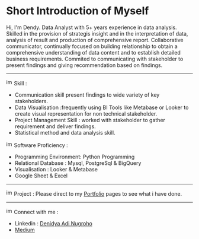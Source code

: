 # Short Introduction of Myself

Hi, I'm Dendy. Data Analyst with 5+ years experience in data analysis. Skilled in the provision of strategis insight and in the interpretation of data, analysis of result and production of comprehensive report. Collaborative communicator, continually focused on building relationship to obtain a comprehensive understanding of data content and to establish detailed business requirements. Commited to communicating with stakeholder to present findings and giving recommendation based on findings.

***

<img width="17" height="17" alt="image" src="https://github.com/user-attachments/assets/9091aac0-ccd6-4dc4-9abd-254a193d94a5" />  Skill : 
- Communication skill present findings to wide variety of key stakeholders.
- Data Visualisation :frequently using BI Tools like Metabase or Looker to create visual representation for non technical stakeholder.
- Project Management Skill : worked with stakeholder to gather requirement and deliver findings.
- Statistical method and data analysis skill.

<img width="17" height="17" alt="image" src="https://github.com/user-attachments/assets/3f685338-30df-4c83-bc96-4088da67c6e5" />  Software Proficiency : 
- Programming Environment: Python Programming
- Relational Database : Mysql, PostgreSql & BigQuery
- Visualisation : Looker & Metabase
- Google Sheet & Excel

***

<img width="17" height="17" alt="image" src="https://github.com/user-attachments/assets/7d694d6f-0cbd-4dec-9345-7f2ffa6cd07f" />  Project : 
Please direct to my [Portfolio](https://github.com/denidya/Dendy-s-Portfolio) pages to see what i have done.

***

<img width="17" height="17" alt="image" src="https://github.com/user-attachments/assets/b14cf412-0a36-4e99-8623-5ebd77dafd7e" /> Connect with me : 
- Linkedin : [Denidya Adi Nugroho](https://www.linkedin.com/in/denidya-adi-nugroho-77aa1812a/)
- [Medium](https://medium.com/@adinugrohodenidya)
